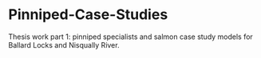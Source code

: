 # Pinniped-Case-Studies
Thesis work part 1: pinniped specialists and salmon case study models for Ballard Locks and Nisqually River.

